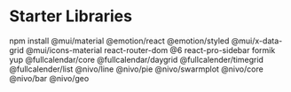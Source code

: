 # Starter Libraries

npm install @mui/material @emotion/react @emotion/styled @mui/x-data-grid @mui/icons-material react-router-dom @6 react-pro-sidebar formik yup @fullcalendar/core @fullcalendar/daygrid @fullcalender/timegrid @fullcalender/list @nivo/line @nivo/pie @nivo/swarmplot @nivo/core @nivo/bar @nivo/geo
